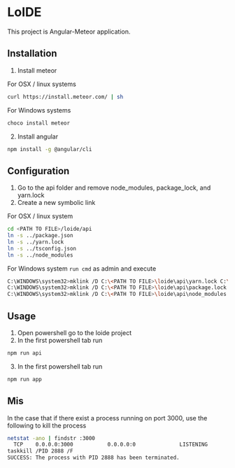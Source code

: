 # LoIDE

This project is Angular-Meteor application. 

## Installation

1. Install meteor

For OSX / linux systems
```bash
curl https://install.meteor.com/ | sh
```

For Windows systems
```bash
choco install meteor
```

2. Install angular

```bash
npm install -g @angular/cli
```

## Configuration

1. Go to the api folder and remove node_modules, package_lock, and yarn.lock
2. Create a new symbolic link

For OSX / linux system
```bash
cd <PATH TO FILE>/loide/api
ln -s ../package.json 
ln -s ../yarn.lock 
ln -s ../tsconfig.json
ln -s ../node_modules
```

For Windows system 
``` run cmd ``` as admin and execute
```bash
C:\WINDOWS\system32>mklink /D C:\<PATH TO FILE>\loide\api\yarn.lock C:\<PATH TO FILE>\loide\yarn.lock
C:\WINDOWS\system32>mklink /D C:\<PATH TO FILE>\loide\api\package.lock C:\<PATH TO FILE>\loide\package.lock
C:\WINDOWS\system32>mklink /D C:\<PATH TO FILE>\loide\api\node_modules C:\<PATH TO FILE>\loide\node_modules
```

## Usage
1. Open powershell go to the loide project
2. In the first powershell tab run
```bash
npm run api
```
3. In the first powershell tab run
```bash
npm run app
```

## Mis
In the case that if there exist a process running on port 3000, use the following to kill the process
```bash
netstat -ano | findstr :3000
  TCP    0.0.0.0:3000           0.0.0.0:0              LISTENING       2888
taskkill /PID 2888 /F
SUCCESS: The process with PID 2888 has been terminated.
```

